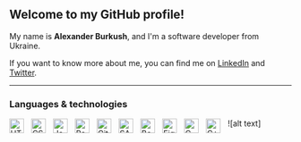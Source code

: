 ## Welcome to my GitHub profile!

My name is **Alexander Burkush**, and I'm a software developer from Ukraine.

If you want to know more about me, you can find me on [LinkedIn](https://www.linkedin.com/in/alexander-burkush/) and [Twitter](https://twitter.com/alexburkush).

---

### Languages & technologies
![alt text]<img align="left" alt="HTML" width="26px" src="https://github.com/burkush/burkush/blob/main/icons/html5.svg" style="padding-right:10px;" />
<img align="left" alt="CSS" width="26px" src="https://github.com/burkush/burkush/blob/main/icons/css3.svg" style="padding-right:10px;" />
<img align="left" alt="JavaScript" width="26px" src="https://github.com/burkush/burkush/blob/main/icons/javascript.svg" style="padding-right:10px;" />
<img align="left" alt="React" width="26px" src="https://github.com/burkush/burkush/blob/main/icons/react.svg" style="padding-right:10px;" />
<img align="left" alt="Git" width="26px" src="https://github.com/burkush/burkush/blob/main/icons/git.svg" style="padding-right:10px;" />
<img align="left" alt="SASS" width="26px" src="https://github.com/burkush/burkush/blob/main/icons/sass.svg" style="padding-right:10px;" />
<img align="left" alt="Bootstrap" width="26px" src="https://github.com/burkush/burkush/blob/main/icons/bootstrap.svg" style="padding-right:10px;" />
<img align="left" alt="Figma" width="26px" src="https://github.com/burkush/burkush/blob/main/icons/figma.svg" style="padding-right:10px;" />
<img align="left" alt="C (programming language)" width="26px" src="https://github.com/burkush/burkush/blob/main/icons/c.svg" style="padding-right:10px;" />
<img align="left" alt="C++" width="26px" src="https://github.com/burkush/burkush/blob/main/icons/cplusplus.svg" style="padding-right:10px;" />
